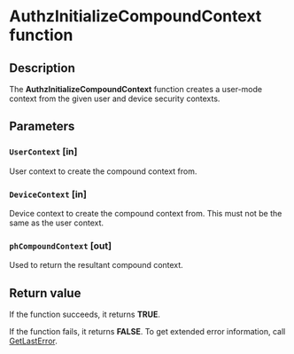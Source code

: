 # AuthzInitializeCompoundContext function

## Description

The **AuthzInitializeCompoundContext** function creates a user-mode context from the given user and device security contexts.

## Parameters

### `UserContext` [in]

User context to create the compound context from.

### `DeviceContext` [in]

Device context to create the compound context from. This must not be the same as the user context.

### `phCompoundContext` [out]

Used to return the resultant compound context.

## Return value

If the function succeeds, it returns **TRUE**.

If the function fails, it returns **FALSE**. To get extended error information, call
[GetLastError](https://learn.microsoft.com/windows/desktop/api/errhandlingapi/nf-errhandlingapi-getlasterror).